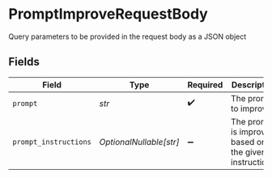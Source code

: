 # PromptImproveRequestBody

Query parameters to be provided in the request body as a JSON object


## Fields

| Field                                                   | Type                                                    | Required                                                | Description                                             |
| ------------------------------------------------------- | ------------------------------------------------------- | ------------------------------------------------------- | ------------------------------------------------------- |
| `prompt`                                                | *str*                                                   | :heavy_check_mark:                                      | The prompt to improve.                                  |
| `prompt_instructions`                                   | *OptionalNullable[str]*                                 | :heavy_minus_sign:                                      | The prompt is improved based on the given instructions. |